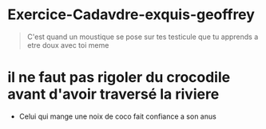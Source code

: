 # Exercice-Cadavdre-exquis-geoffrey
> C'est quand un moustique se pose sur tes testicule que tu apprends a etre doux avec toi meme
# il ne faut pas rigoler du crocodile avant d'avoir traversé la riviere
- Celui qui mange une noix de coco fait confiance a son anus
